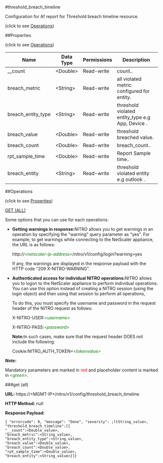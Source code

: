 #threshold_breach_timeline



Configuration for Af report for Threshold breach timeline resource.

<span>(click to see [Operations](#operations))</span>



##Properties 

<span>(click to see [Operations](#operations))</span>





<table><thead><tr><th>Name</th><th>Data Type</th><th>Permissions</th><th>Description</th></tr></thead><tbody><tr><td>__count</td><td>&lt;Double></td><td>Read-write</td><td>count..</td></tr><tr><td>breach_metric</td><td>&lt;String></td><td>Read-write</td><td>all violated metric configured for entity.</td></tr><tr><td>breach_entity_type</td><td>&lt;String></td><td>Read-write</td><td>threshold violated entity_type e.g App, Device .</td></tr><tr><td>breach_value</td><td>&lt;Double></td><td>Read-write</td><td>threshold breached value.</td></tr><tr><td>breach_count</td><td>&lt;Double></td><td>Read-write</td><td>breach_count..</td></tr><tr><td>rpt_sample_time</td><td>&lt;Double></td><td>Read-write</td><td>Report Sample time..</td></tr><tr><td>breach_entity</td><td>&lt;String></td><td>Read-write</td><td>threshold violated entity e.g outlook .</td></tr></tbody></table>

##Operations 

<span>(click to see [Properties](#properties))</span>





[GET (ALL)](#get-all)





Some options that you can use for each operations:

<ul><li><p><b>Getting warnings in response:</b>NITRO allows you to get warnings in an operation by specifying the "warning" query parameter as "yes". For example, to get warnings while connecting to the NetScaler appliance, the URL is as follows:</p><p>http://<span style="color:green;font-style:italic;">&lt;netscaler-ip-address&gt;</span>/nitro/v1/config/login?warning=yes</p><p>If any, the warnings are displayed in the response payload with the HTTP code "209 X-NITRO-WARNING".</p></li><li><p><b>Authenticated access for individual NITRO operations:</b>NITRO allows you to logon to the NetScaler appliance to perform individual operations. You can use this option instead of creating a NITRO session (using the login object) and then using that session to perform all operations,</p><p>To do this, you must specify the username and password in the request header of the NITRO request as follows:</p><p>X-NITRO-USER:<span style="color:green;font-style:italic;">&lt;username&gt;</span></p><p>X-NITRO-PASS:<span style="color:green;font-style:italic;">&lt;password&gt;</span></p><p><b>Note:</b>In such cases, make sure that the request header DOES not include the following:</p><p>Cookie:NITRO_AUTH_TOKEN=<span style="color:green;font-style:italic;">&lt;tokenvalue&gt;</span></p></li></ul>







***Note:*** 

Mandatory parameters are marked in <span style="color:#FF0000;">red</span> and placeholder content is marked in <span style="color:green;font-style:italic">&lt;green&gt;</span>.



###get (all)







<b>URL: </b>https://&lt;MGMT-IP&gt;/nitro/v1/config/threshold_breach_timeline

<b>HTTP Method: </b>null

<b>Response Payload: </b>
```
{ "errorcode": 0, "message": "Done", "severity": ;ltString_value>, "threshold_breach_timeline":[{
"__count":<Double_value>,
"breach_metric":<String_value>,
"breach_entity_type":<String_value>,
"breach_value":<Double_value>,
"breach_count":<Double_value>,
"rpt_sample_time":<Double_value>,
"breach_entity":<String_value>}]}
```







